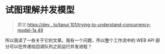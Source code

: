 # 试图理解并发模型

> 原文:[https://dev . to/tanuj 101/trying-to-understand-concurrency-model-1a 49](https://dev.to/tanuj101/trying-to-understand-concurrency-model-1a49)

所以我读了一些关于它的文章。我有一个问题，所以整个工作流中的 WEB API 部分可以在传递给回调队列之前运行并发进程？